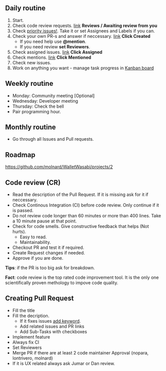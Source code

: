 
## Daily routine

1. Start.
2. Check code review requests. [link](https://github.com/zkSNACKs/WalletWasabi/pulls) __Reviews / Awaiting review from you__
2. Check [priority issues!](https://github.com/zkSNACKs/WalletWasabi/pulls?q=is%3Aopen+is%3Apr+label%3Apriority). Take it or set Assignees and Labels if you can.
3. Check your own PR-s and answer if neccessary. [link](https://github.com/pulls?utf8=%E2%9C%93&q=is%3Aopen+archived%3Afalse+user%3AzkSNACKs+) __Click Created__
   - If you need help use __@mention__.
   - If you need review __set Reviewers__.
4. Check assigned issues. [link](https://github.com/pulls?q=is%3Aopen+archived%3Afalse+user%3AzkSNACKs) __Click Assigned__
5. Check mentions. [link](https://github.com/pulls?utf8=%E2%9C%93&q=is%3Aopen+archived%3Afalse+user%3AzkSNACKs) __Click Mentioned__
6. Check new issues.
7. Work on anything you want - manage task progress in [Kanban board](https://github.com/molnard/WalletWasabi/projects/1)

## Weekly routine

- Monday: Community meeting [Optional]
- Wednesday: Developer meeting
- Thursday: Check the bell
- Pair programming hour. 

## Monthly routine

- Go through all Issues and Pull requests.

## Roadmap

https://github.com/molnard/WalletWasabi/projects/2

## Code review (CR)

- Read the description of the Pull Request. If it is missing ask for it if neccessary. 
- Check Continous Integration (CI) before code review. Only continue if it is passed.
- Do not review code longer than 60 minutes or more than 400 lines. Take a 10 minute pause at that point.
- Check for code smells. Give constructive feedback that helps (Not hurts).
  - Easy to read.
  - Maintainability.
- Checkout PR and test it if required.
- Create Request changes if needed.
- Approve if you are done. 

__Tips__: if the PR is too big ask for breakdown.

__Fact__: code review is the top rated code improvement tool. It is the only one scientifically proven methology to impove code quality. 

## Creating Pull Request

- Fill the title
- Fill the decription. 
  - If it fixes issues [add keyword](https://help.github.com/en/articles/closing-issues-using-keywords).
  - Add related issues and PR links
  - Add Sub-Tasks with checkboxes
- Implement feature
- Always fix CI
- Set Reviewers
- Merge PR if there are at least 2 code maintainer Approval (nopara, lontrivero, molnard)
- If it is UX related always ask Jumar or Dan review.
